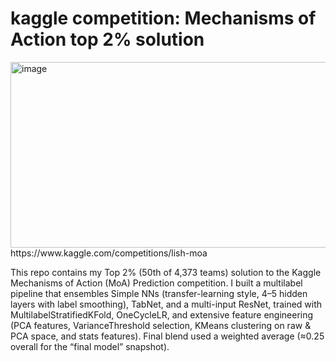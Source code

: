 # kaggle competition: Mechanisms of Action top 2% solution
<img width="1296" height="297" alt="image" src="https://github.com/user-attachments/assets/0a1b11b6-f37f-40de-967d-2bf48cb419ce" />
https://www.kaggle.com/competitions/lish-moa

This repo contains my Top 2% (50th of 4,373 teams) solution to the Kaggle Mechanisms of Action (MoA) Prediction competition. I built a multilabel pipeline that ensembles Simple NNs (transfer-learning style, 4–5 hidden layers with label smoothing), TabNet, and a multi-input ResNet, trained with MultilabelStratifiedKFold, OneCycleLR, and extensive feature engineering (PCA features, VarianceThreshold selection, KMeans clustering on raw & PCA space, and stats features). Final blend used a weighted average (≈0.25 overall for the “final model” snapshot).
